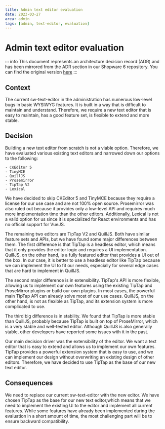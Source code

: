 ```yaml
---
title: Admin text editor evaluation
date: 2023-03-27
area: admin
tags: [admin, text-editor, evaluation]
---
```


# Admin text editor evaluation

::: info
This document represents an architecture decision record (ADR) and has been mirrored from the ADR section in our Shopware 6 repository.
You can find the original version [here](https://github.com/shopware/shopware/blob/trunk/adr/2023-03-27-admin-text-editor-evaluation.md)
:::

## Context
The current sw-text-editor in the administration has numerous low-level bugs in basic WYSIWYG features. It is built in a
way that is difficult to maintain and understand. Therefore, we require a new text editor that is easy to maintain, has
a good feature set, is flexible to extend and more stable.

## Decision
Building a new text editor from scratch is not a viable option. Therefore, we have evaluated various existing text 
editors and narrowed down our options to the following:

    - CKEditor 5
    - TinyMCE
    - QuillJS
    - Prosemirror
    - TipTap V2
    - Lexical

We have decided to skip CKEditor 5 and TinyMCE because they require a license for our use case and are not 100% open
source. Prosemirror was also ruled out because it provides only a low-level API and requires much more implementation 
time than the other editors. Additionally, Lexical is not a valid option for us since it is specialized for React 
environments and has no official support for VueJS.

The remaining two editors are TipTap V2 and QuillJS. Both have similar feature sets and APIs, but we have found some 
major differences between them. The first difference is that TipTap is a headless editor, which means that it only
provides the editor logic and requires a UI implementation. QuillJS, on the other hand, is a fully featured editor that
provides a UI out of the box. In our case, it is better to use a headless editor like TipTap because we can implement 
the UI to fit our needs, especially for several edge cases that are hard to implement in QuillJS.

The second major difference is in extensibility. TipTap's API is more flexible, allowing us to implement our own
features using the existing TipTap and ProseMirror plugins or build our own plugins. In most cases, the powerful main
TipTap API can already solve most of our use cases. QuillJS, on the other hand, is not as flexible as TipTap, and its
extension system is more complicated to use.

The third big difference is in stability. We found that TipTap is more stable than QuillJS, probably because TipTap is 
built on top of ProseMirror, which is a very stable and well-tested editor. Although QuillJS is also generally stable,
other developers have reported some issues with it in the past.

Our main decision driver was the extensibility of the editor. We want a text editor that is easy to extend and allows us
to implement our own features. TipTap provides a powerful extension system that is easy to use, and we can implement our
design without overwriting an existing design of other editors. Therefore, we have decided to use TipTap as the base of
our new text editor.

## Consequences
We need to replace our current sw-text-editor with the new editor. We have chosen TipTap as the base for our new text 
editor,which means that we need to implement the existing UI to the editor and implement all current features. While
some features have already been implemented during the evaluation in a short amount of time, the most challenging part 
will be to ensure backward compatibility.
